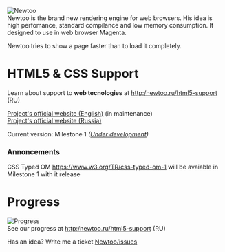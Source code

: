 ![Newtoo](http://newtoo.ru/resources/github/banner.png?u=4)  
Newtoo is the brand new rendering engine for web browsers. His idea is high perfomance, standard compilance and low memory consumption. It designed to use in web browser Magenta.
  
Newtoo tries to show a page faster than to load it completely.  

# HTML5 & CSS Support   

Learn about support to **web tecnologies** at <http:/newtoo.ru/html5-support> (RU)

[Project's official website (English)](http://newtoo.ru/en-us/ "Newtoo website EN-US") (in maintenance)  
[Project's official website (Russia)](http://newtoo.ru/ "Newtoo website RU")

Current version: Milestone 1 *([Under development](https://github.com/FlightBlaze/Newtoo/blob/master/TODO.md))*

### Annoncements  

CSS Typed OM <https://www.w3.org/TR/css-typed-om-1> will be avaiable in Milestone 1 with it release

# Progress
![Progress](http://newtoo.ru/resources/github/progress.png?u=3)  
See our progress at <http:/newtoo.ru/html5-support> (RU)

Has an idea? Write me a ticket [Newtoo/issues](https://github.com/FlightBlaze/Newtoo/issues)
